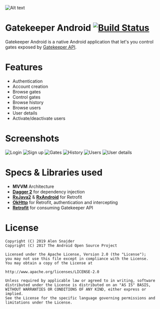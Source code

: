 ![Alt text](.github/logo.svg?sanitize=true "Gatekeeper logo")
# Gatekeeper Android [![Build Status](https://travis-ci.com/alensnajder/gatekeeper-android.svg?branch=master)](https://travis-ci.com/alensnajder/gatekeeper-android)
Gatekeeper Android is a native Android application that let's you control gates exposed by [Gatekeeper API](https://github.com/alensnajder/gatekeeper-api). 
# Features
+ Authentication
+ Account creation
+ Browse gates
+ Control gates
+ Browse history
+ Browse users
+ User details
+ Activate/deactivate users
# Screenshots
![Login](.github/screenshot-login.png "Login with username and password")
![Sign up](.github/screenshot-signup.png "Create new account")
![Gates](.github/screenshot-gates.png "Browse gates")
![History](.github/screenshot-history.png "Browse history")
![Users](.github/screenshot-users.png "Browse users")
![User details](.github/screenshot-user-details.png "See user details")

# Specs & Libraries used
+ **MVVM** Architecture
+ **[Dagger 2](https://github.com/google/dagger)** for dependency injection
+ **[RxJava2](https://github.com/ReactiveX/RxJava)** & **[RxAndroid](https://github.com/ReactiveX/RxAndroid)** for Retrofit
+ **[OkHttp](https://square.github.io/okhttp/)** for Retrofit, authentication and intercepting
+ **[Retrofit](https://github.com/square/retrofit)** for consuming Gatekeeper API
# License
```
Copyright (C) 2019 Alen Snajder  
Copyright (C) 2017 The Android Open Source Project

Licensed under the Apache License, Version 2.0 (the "License");
you may not use this file except in compliance with the License.
You may obtain a copy of the License at

http://www.apache.org/licenses/LICENSE-2.0

Unless required by applicable law or agreed to in writing, software
distributed under the License is distributed on an "AS IS" BASIS,
WITHOUT WARRANTIES OR CONDITIONS OF ANY KIND, either express or implied.
See the License for the specific language governing permissions and
limitations under the License.
```
